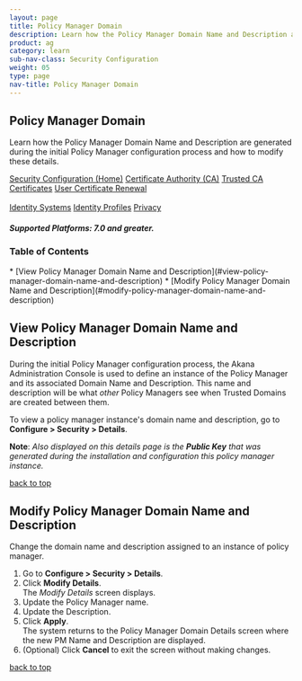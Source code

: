 ```yaml
---
layout: page
title: Policy Manager Domain 
description: Learn how the Policy Manager Domain Name and Description are generated during the initial Policy Manager configuration process and how to modify these details.
product: ag
category: learn
sub-nav-class: Security Configuration
weight: 05
type: page
nav-title: Policy Manager Domain
---
```


## Policy Manager Domain

Learn how the Policy Manager Domain Name and Description are generated during the initial Policy Manager configuration process and how to modify these details.

<a href="../security_config/security_configuration_toc.html" class="button secondary">Security Configuration (Home)</a> <a href="../security_config/certificate_authority.html" class="button secondary">Certificate Authority (CA)</a> <a href="../security_config/trusted_ca_certificates.html" class="button secondary">Trusted CA Certificates</a> <a href="../security_config/user_certificate_renewal.html" class="button secondary">User Certificate Renewal</a> <br> <br> <a href="../security_config/identity_systems.html" class="button secondary">Identity Systems</a> <a href="../security_config/identity_profiles.html" class="button secondary">Identity Profiles</a> <a href="../security_config/privacy.html" class="button secondary">Privacy</a>

<h5 class="stamp">Supported Platforms: 7.0 and greater.</h5>

### Table of Contents
<div id="toc-marker"></div>
* [View Policy Manager Domain Name and Description](#view-policy-manager-domain-name-and-description)
* [Modify Policy Manager Domain Name and Description](#modify-policy-manager-domain-name-and-description)


## View Policy Manager Domain Name and Description

During the initial Policy Manager configuration process, the Akana Administration Console is used to define an instance of the Policy Manager and its associated Domain Name and Description. This name and description will be what *other* Policy Managers see when Trusted Domains are created between them.

To view a policy manager instance's domain name and description, go to **Configure > Security > Details**.

**Note**: *Also displayed on this details page is the* ***Public Key*** *that was generated during the installation and configuration this policy manager instance.* 

<a href="#top">back to top</a> 

## Modify Policy Manager Domain Name and Description

Change the domain name and description assigned to an instance of policy manager.

1. Go to **Configure > Security > Details**.
2. Click **Modify Details**.  
The *Modify Details* screen displays.
3. Update the Policy Manager name.
4. Update the Description.
5. Click **Apply**.  
The system returns to the Policy Manager Domain Details screen where the new PM Name and Description are displayed.
6. (Optional) Click **Cancel** to exit the screen without making changes.

<a href="#top">back to top</a> 